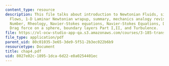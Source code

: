 ```yaml
---
content_type: resource
description: This file talks about introduction to Newtonian Fluids, simple Newtonian
  Flows, 1-D Laminar Newtonian wrapup, summary, mechanics analogy revisited, Reynolds
  Number, Rheology, Navier-Stokes equations, Navier-Stokes Equations, Drag force,
  Drag force on a sphere, boundary layers Part I,II, and Turbulence.
file: https://ol-ocw-studio-app-qa.s3.amazonaws.com/courses/3-185-transport-phenomena-in-materials-engineering-fall-2003/8027e02c18951dca6d22e8a0254401ec_chap4.pdf
file_type: application/pdf
parent_uid: 80c01035-3e65-3de9-5f51-2b3ec022b6b9
resourcetype: Document
title: chap4.pdf
uid: 8027e02c-1895-1dca-6d22-e8a0254401ec
---
```

